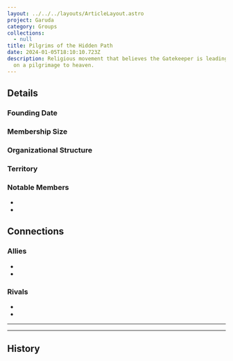```yaml
---
layout: ../../../layouts/ArticleLayout.astro
project: Garuda
category: Groups
collections:
  - null
title: Pilgrims of the Hidden Path
date: 2024-01-05T18:10:10.723Z
description: Religious movement that believes the Gatekeeper is leading humanity
  on a pilgrimage to heaven.
---
```

## Details

### Founding Date


### Membership Size


### Organizational Structure


### Territory


### Notable Members  
* 
* 

## Connections

### Allies
* 
* 

### Rivals
* 
* 

[use double horizontal rule to add a details pane]::
_____
_____

## History
